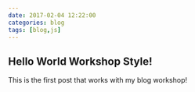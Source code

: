 ```yaml
---
date: 2017-02-04 12:22:00
categories: blog
tags: [blog,js]
---
```


## Hello World Workshop Style!

This is the first post that works with my blog workshop!
